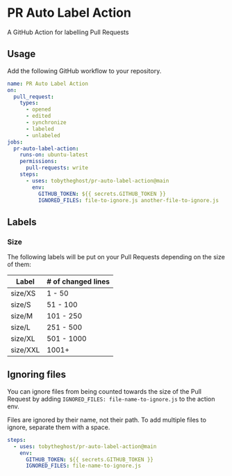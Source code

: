 # PR Auto Label Action

A GitHub Action for labelling Pull Requests

## Usage

Add the following GitHub workflow to your repository.

```yaml
name: PR Auto Label Action
on:
  pull_request:
    types:
      - opened
      - edited
      - synchronize
      - labeled
      - unlabeled
jobs:
  pr-auto-label-action:
    runs-on: ubuntu-latest
    permissions:
      pull-requests: write
    steps:
      - uses: tobytheghost/pr-auto-label-action@main
        env:
          GITHUB_TOKEN: ${{ secrets.GITHUB_TOKEN }}
          IGNORED_FILES: file-to-ignore.js another-file-to-ignore.js
```

## Labels

### Size

The following labels will be put on your Pull Requests depending on the size of them:

| Label    | # of changed lines |
|----------|--------------------|
| size/XS  | 1 - 50             |
| size/S   | 51 - 100           |
| size/M   | 101 - 250          |
| size/L   | 251 - 500          |
| size/XL  | 501 - 1000         |
| size/XXL | 1001+              |

## Ignoring files

You can ignore files from being counted towards the size of the Pull Request by adding `IGNORED_FILES: file-name-to-ignore.js` to the action env.

Files are ignored by their name, not their path. To add multiple files to ignore, separate them with a space.

```yaml
steps:
  - uses: tobytheghost/pr-auto-label-action@main
    env:
      GITHUB_TOKEN: ${{ secrets.GITHUB_TOKEN }}
      IGNORED_FILES: file-name-to-ignore.js
```
